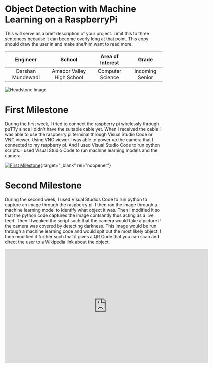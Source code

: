 # Object Detection with Machine Learning on a RaspberryPi
This will serve as a brief description of your project. Limit this to three sentences because it can become overly long at that point. This copy should draw the user in and make she/him want to read more.

| **Engineer** | **School** | **Area of Interest** | **Grade** |
|:--:|:--:|:--:|:--:|
| Darshan Mundewadi | Amador Valley High School | Computer Science | Incoming Senior

![Headstone Image](https://bluestampengineering.com/wp-content/uploads/2016/05/improve.jpg)
  
# First Milestone
  
During the first week, I tried to connect the raspberry pi wirelessly through puTTy since I didn't have the suitable cable yet. When I received the cable I was able to use the raspberry pi terminal through Visual Studio Code or VNC viewer. Using VNC viewer I was able to power up the camera that I connected to my raspberry pi. And I used Visual Studio Code to run python scripts. I used Visual Studio Code to run machine learning models and the camera.

[![First Milestone](https://res.cloudinary.com/marcomontalbano/image/upload/v1612574117/video_to_markdown/images/youtube--CaCazFBhYKs-c05b58ac6eb4c4700831b2b3070cd403.jpg)](https://www.youtube.com/watch?v=CaCazFBhYKs "First Milestone"){:target="_blank" rel="noopener"}

# Second Milestone
  
During the second week, I used Visual Studios Code to run python to capture an image through the raspberry pi. I then ran the image through a machine learning model to identify what object it was. Then I modified it so that the python code captures the image contsantly thus acting as a live feed. Then I tweaked the script such that the camera would take a picture if the camera was covered by detecting darkness. This image would be run through a machine learning code and would spit out the most likely object. I then modified it further such that it gives a QR Code that you can scan and direct the user to a Wikipedia link about the object.

<iframe width="650" height="366" src="https://www.youtube.com/embed/fwn3j1O4J7I" title="Darshan M Milestone 2" frameborder="0" allow="accelerometer; autoplay; clipboard-write; encrypted-media; gyroscope; picture-in-picture" allowfullscreen></iframe>
